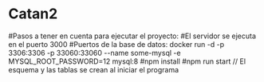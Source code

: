 # Catan2
#Pasos a tener en cuenta para ejecutar el proyecto:
#El  servidor se ejecuta en el puerto 3000
#Puertos de la base de datos:  docker run -d -p 3306:3306 -p 33060:33060 --name some-mysql -e MYSQL_ROOT_PASSWORD=12 mysql:8
#npm install
#npm run start // El esquema y las tablas se crean al iniciar el programa
